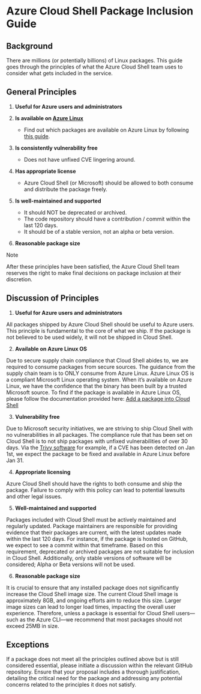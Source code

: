 # Azure Cloud Shell Package Inclusion Guide

## Background

There are millions (or potentially billions) of Linux packages. This guide goes through the principles of what the Azure Cloud Shell team uses to consider what gets included in the service.

## General Principles

1. **Useful for Azure users and administrators**
2. **Is available on [Azure Linux](https://github.com/microsoft/azurelinux)**
    - Find out which packages are available on Azure Linux by following [this guide](add-package-into-cloudshell.md/#Check-if-package-is-available-in-Azure-Linux).
3. **Is consistently vulnerability free**
    - Does not have unfixed CVE lingering around. 
4. **Has appropriate license**
    - Azure Cloud Shell (or Microsoft) should be allowed to both consume and distribute the package freely.
5. **Is well-maintained and supported**
    - It should NOT be deprecated or archived.
    - The code repository should have a contribution / commit within the last 120 days.
    - It should be of a stable version, not an alpha or beta version. 

6. **Reasonable package size**

> [!NOTE]
> After these principles have been satisfied, the Azure Cloud Shell team reserves the right to make final decisions on package inclusion at their discretion.

## Discussion of Principles

1. **Useful for Azure users and administrators** 

All packages shipped by Azure Cloud Shell should be useful to Azure users. This principle is fundamental to the core of what we ship. If the package is not believed to be used widely, it will not be shipped in Cloud Shell. 

2. **Available on Azure Linux OS**

Due to secure supply chain compliance that Cloud Shell abides to, we are required to consume packages from secure sources. The guidance from the supply chain team is to ONLY consume from Azure Linux. Azure Linux OS is a compliant Microsoft Linux operating system. When it’s available on Azure Linux, we have the confidence that the binary has been built by a trusted Microsoft source. To find if the package is available in Azure Linux OS, please follow the documentation provided here: [Add a package into Cloud Shell](./add-package-into-cloudshell.md#requesting-the-package)

3. **Vulnerability free** 

Due to Microsoft security initiatives, we are striving to ship Cloud Shell with no vulnerabilities in all packages. The compliance rule that has been set on Cloud Shell is to not ship packages with unfixed vulnerabilities of over 30 days. Via the [Trivy software](https://trivy.dev/) for example, if a CVE has been detected on Jan 1st, we expect the package to be fixed and available in Azure Linux before Jan 31. 

4. **Appropriate licensing** 

Azure Cloud Shell should have the rights to both consume and ship the package. Failure to comply with this policy can lead to potential lawsuits and other legal issues. 

5. **Well-maintained and supported** 

Packages included with Cloud Shell must be actively maintained and regularly updated. Package maintainers are responsible for providing evidence that their packages are current, with the latest updates made within the last 120 days. For instance, if the package is hosted on GitHub, we expect to see a commit within that timeframe. Based on this requirement, deprecated or archived packages are not suitable for inclusion in Cloud Shell. Additionally, only stable versions of software will be considered; Alpha or Beta versions will not be used.

6. **Reasonable package size**

It is crucial to ensure that any installed package does not significantly increase the Cloud Shell image size. The current Cloud Shell image is approximately 8GB, and ongoing efforts aim to reduce this size. Larger image sizes can lead to longer load times, impacting the overall user experience. Therefore, unless a package is essential for Cloud Shell users—such as the Azure CLI—we recommend that most packages should not exceed 25MB in size.

## Exceptions

If a package does not meet all the principles outlined above but is still considered essential, please initiate a discussion within the relevant GitHub repository. Ensure that your proposal includes a thorough justification, detailing the critical need for the package and addressing any potential concerns related to the principles it does not satisfy.